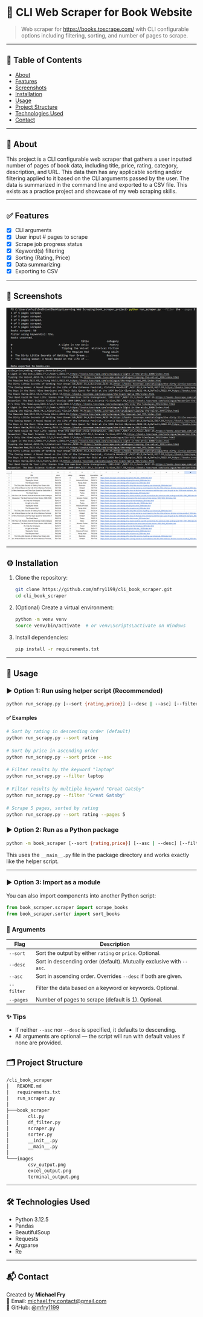 # 🧠 CLI Web Scraper for Book Website

> Web scraper for https://books.toscrape.com/ with CLI configurable options including filtering, sorting, and number of pages to scrape.

---

## 📜 Table of Contents

- [About](#about)
- [Features](#features)
- [Screenshots](#screenshots)
- [Installation](#installation)
- [Usage](#usage)
- [Project Structure](#project-structure)
- [Technologies Used](#technologies-used)
- [Contact](#contact)

---

## 📖 About

This project is a CLI configurable web scraper that gathers a user inputted number of pages of book data, including title, price, rating, category, description, and URL. This data then has any applicable sorting and/or filtering applied to it based on the CLI arguments passed by the user. The data is summarized in the command line and exported to a CSV file. This exists as a practice project and showcase of my web scraping skills.

---

## ✅ Features

- [x] CLI arguments
- [x] User input # pages to scrape
- [x] Scrape job progress status
- [x] Keyword(s) filtering
- [x] Sorting (Rating, Price)
- [x] Data summarizing
- [x] Exporting to CSV

---

## 📸 Screenshots

![Command-line Input/Output](images/terminal_output.png)  
![CSV Output](images/csv_output.png)
![Excel Output](images/excel_output.png)

---

## ⚙️ Installation

1. Clone the repository:

    ```bash
    git clone https://github.com/mfry1199/cli_book_scraper.git
    cd cli_book_scraper
    ```

2. (Optional) Create a virtual environment:

    ```bash
    python -m venv venv
    source venv/bin/activate  # or venv\Scripts\activate on Windows
    ```

3. Install dependencies:

    ```bash
    pip install -r requirements.txt
    ```

---

## 🚀 Usage

### ▶️ Option 1: Run using helper script (Recommended)

```bash
python run_scrapy.py [--sort {rating,price}] [--desc | --asc] [--filter KEYWORD(s)] [--pages N]
```

#### ✅ Examples

```bash
# Sort by rating in descending order (default)
python run_scrapy.py --sort rating

# Sort by price in ascending order
python run_scrapy.py --sort price --asc

# Filter results by the keyword "laptop"
python run_scrapy.py --filter laptop

# Filter results by multiple keyword "Great Gatsby"
python run_scrapy.py --filter 'Great Gatsby'

# Scrape 5 pages, sorted by rating
python run_scrapy.py --sort rating --pages 5
```

### ▶️ Option 2: Run as a Python package

```bash
python -m book_scraper [--sort {rating,price}] [--asc | --desc] [--filter KEYWORD] [--pages N]
```

This uses the `__main__.py` file in the package directory and works exactly like the helper script.

---

### ▶️ Option 3: Import as a module

You can also import components into another Python script:

```python
from book_scraper.scraper import scrape_books
from book_scraper.sorter import sort_books
```

### 🔧 Arguments

| Flag           | Description                                                                 |
|----------------|-----------------------------------------------------------------------------|
| `--sort`       | Sort the output by either `rating` or `price`. Optional.                    |
| `--desc`       | Sort in descending order (default). Mutually exclusive with `--asc`.        |
| `--asc`        | Sort in ascending order. Overrides `--desc` if both are given.              |
| `--filter`     | Filter the data based on a keyword or keywords. Optional.                   |
| `--pages`      | Number of pages to scrape (default is 1). Optional.                         |

### ✨ Tips

- If neither `--asc` nor `--desc` is specified, it defaults to descending.
- All arguments are optional — the script will run with default values if none are provided.

## 🗂 Project Structure

```text
/cli_book_scraper
│   README.md
│   requirements.txt
│   run_scraper.py
│
├───book_scraper
│       cli.py
│       df_filter.py
│       scraper.py
│       sorter.py
│       __init__.py
│       __main__.py
│
└───images
        csv_output.png
        excel_output.png
        terminal_output.png
```

---

## 🛠 Technologies Used

- Python 3.12.5
- Pandas
- BeautifulSoup
- Requests
- Argparse
- Re

---

## 📬 Contact

Created by **Michael Fry**  
📧 Email: michael.fry.contact@gmail.com  
📂 GitHub: [@mfry1199](https://github.com/mfry1199)